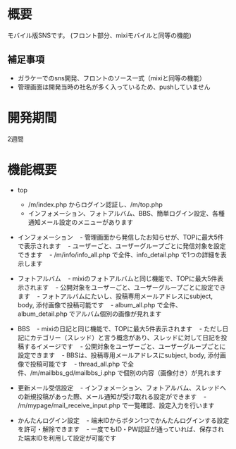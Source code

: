 # 概要
モバイル版SNSです。
(フロント部分、mixiモバイルと同等の機能)

## 補足事項
- ガラケーでのsns開発、フロントのソース一式（mixiと同等の機能）
- 管理画面は開発当時の社名が多く入っているため、pushしていません

# 開発期間
2週間

# 機能概要

- top
    - /m/index.php からログイン認証し、/m/top.php
    - インフォメーション、フォトアルバム、BBS、簡単ログイン設定、各種通知メール設定のメニューがあります

- インフォメーション
    - 管理画面から発信したお知らせが、TOPに最大5件で表示されます
    - ユーザーごと、ユーザーグループごとに発信対象を設定できます
    - /m/info/info_all.php で全件、info_detail.php で1つの詳細を表示します
- フォトアルバム
    - mixiのフォトアルバムと同じ機能で、TOPに最大5件表示されます
    - 公開対象をユーザーごと、ユーザーグループごとに設定できます
    - フォトアルバムにたいし、投稿専用メールアドレスにsubject, body, 添付画像で投稿可能です
    - album_all.php で全件、album_detail.php でアルバム個別の画像が見れます
- BBS
    - mixiの日記と同じ機能で、TOPに最大5件表示されます
    - ただし日記にカテゴリー（スレッド）と言う概念があり、スレッドに対して日記を投稿するイメージです
    - 公開対象をユーザーごと、ユーザーグループごとに設定できます
    - BBSは、投稿専用メールアドレスにsubject, body, 添付画像で投稿可能です
    - thread_all.php で全件、/m/mailbbs_gd/mailbbs_i.php で個別の内容（画像付き）が見れます
- 更新メール受信設定
    - インフォメーション、フォトアルバム、スレッドへの新規投稿があった際、メール通知が受け取れる設定ができます
    - /m/mypage/mail_receive_input.php で一覧確認、設定入力を行います
- かんたんログイン設定
    - 端末IDからボタン1つでかんたんログインする設定を許可・解除できます
    - 一度でもID・PW認証が通っていれば、保存された端末IDを利用して設定が可能です

